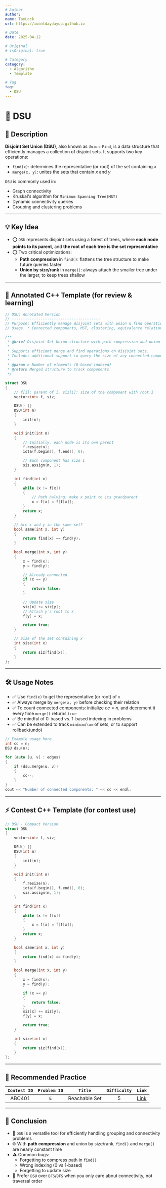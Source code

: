 ```yaml
---
# Author
author:
name: TayLock
url: https://iwantdaydayup.github.io

# Date
date: 2025-04-12

# Original
# isOriginal: true

# Category
category:
  - Algorithm
  - Template

# Tag
tag:
  - DSU
---
```


# 🧩 DSU

## 📌 Description

**Disjoint Set Union (DSU)**, also known as `Union-Find`, is a data structure that efficiently manages a collection of disjoint sets. It supports two key operations:

- `find(x)`: determines the representative (or root) of the set containing $x$
- `merge(x, y)`: unites the sets that contain $x$ and $y$

`DSU` is commonly used in:

- Graph connectivity
- Kruskal's algorithm for `Minimum Spanning Tree(MST)`
- Dynamic connectivity queries
- Grouping and clustering problems

---

## 💡 Key Idea

- ⭕ `DSU` represents disjoint sets using a forest of trees, where **each node points to its parent**, and **the root of each tree is the set representative**
- ⭕ Two critical optimizations:
  - **Path compression** in `find()`: flattens the tree structure to make future queries faster
  - **Union by size/rank** in `merge()`: always attach the smaller tree under the larger, to keep trees shallow

---

## 📘 Annotated C++ Template (for review & learning)

```cpp
// DSU: Annotated Version
// ----------------------------------------
// Purpose: Efficiently manage disjoint sets with union & find operations
// Usage  : Connected components, MST, clustering, equivalence relations

/**
 * @brief Disjoint Set Union structure with path compression and union by size
 *
 * Supports efficient merge and find operations on disjoint sets.
 * Includes additional support to query the size of any connected component.
 *
 * @param n Number of elements (0-based indexed)
 * @return Merged structure to track components
 */

struct DSU
{
    // f[i]: parent of i, siz[i]: size of the component with root i
    vector<int> f, siz;

    DSU() {}
    DSU(int n)
    {
        init(n);
    }

    void init(int n)
    {
        // Initially, each node is its own parent
        f.resize(n);
        iota(f.begin(), f.end(), 0);

        // Each component has size 1
        siz.assign(n, 1);
    }

    int find(int x)
    {
        while (x != f[x])
        {
            // Path halving: make x point to its grandparent
            x = f[x] = f[f[x]];
        }
        return x;
    }

    // Are x and y in the same set?
    bool same(int x, int y)
    {
        return find(x) == find(y);
    }

    bool merge(int x, int y)
    {
        x = find(x);
        y = find(y);

        // Already connected
        if (x == y)
        {
            return false;
        }

        // Update size
        siz[x] += siz[y];
        // Attach y's root to x
        f[y] = x;

        return true;
    }

    // Size of the set containing x
    int size(int x)
    {
        return siz[find(x)];
    }
};
```

---

## 🛠️ Usage Notes

- ✅ Use `find(x)` to get the representative (or root) of `x`
- ✅ Always merge by `merge(x, y)` before checking their relation
- ✅ To count connected components: initialize $cc = n$, and decrement it every time `merge()` returns `true`
- ✅ Be mindful of $0$-based vs. $1$-based indexing in problems
- ✅ Can be extended to track `min`/`max`/`sum` of sets, or to support rollback(undo)

```cpp
// Example usage here
int cc = n;
DSU dsu(n);

for (auto [u, v] : edges)
{
    if (dsu.merge(u, v))
    {
        cc--;
    }
}
cout << "Number of connected components: " << cc << endl;
```

---

## ⚡ Contest C++ Template (for contest use)

```cpp
// DSU - Compact Version
struct DSU
{
    vector<int> f, siz;

    DSU() {}
    DSU(int n)
    {
        init(n);
    }

    void init(int n)
    {
        f.resize(n);
        iota(f.begin(), f.end(), 0);
        siz.assign(n, 1);
    }

    int find(int x)
    {
        while (x != f[x])
        {
            x = f[x] = f[f[x]];
        }
        return x;
    }

    bool same(int x, int y)
    {
        return find(x) == find(y);
    }

    bool merge(int x, int y)
    {
        x = find(x);
        y = find(y);

        if (x == y)
        {
            return false;
        }
        siz[x] += siz[y];
        f[y] = x;

        return true;
    }

    int size(int x)
    {
        return siz[find(x)];
    }
};
```

---

## 📝 Recommended Practice

| `Contest ID` | `Problem ID` |    `Title`    | `Difficulty` |                          `Link`                           |
| :----------: | :----------: | :-----------: | :----------: | :-------------------------------------------------------: |
|    ABC401    |     `E`      | Reachable Set |      5       | [Link](https://atcoder.jp/contests/abc401/tasks/abc401_e) |

---

## 🧠 Conclusion

- 🍉 `DSU` is a versatile tool for efficiently handling grouping and connectivity problems
- 🌐 With **path compression** and union by size/rank, `find()` and `merge()` are nearly constant time
- ⚠️ Common bugs:
  - Forgetting to compress path in `find()`
  - Wrong indexing ($0$ vs $1$-based)
  - Forgetting to update size
- 🌟 Prefer `DSU` over `BFS`/`DFS` when you only care about connectivity, not traversal order
